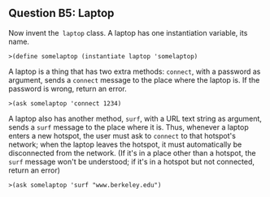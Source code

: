 ## Question B5: Laptop

Now invent the` laptop` class. A laptop has one instantiation variable, its
name.

    
    >(define somelaptop (instantiate laptop 'somelaptop)

A laptop is a thing that has two extra methods: `connect`, with a password as
argument, sends a `connect` message to the place where the laptop is. If the
password is wrong, return an error.

    
    >(ask somelaptop 'connect 1234)

A laptop also has another method, `surf`, with a URL text string as argument,
sends a `surf` message to the place where it is. Thus, whenever a laptop
enters a new hotspot, the user must ask to `connect` to that hotspot's
network; when the laptop leaves the hotspot, it must automatically be
disconnected from the network. (If it's in a place other than a hotspot, the
`surf` message won't be understood; if it's in a hotspot but not connected,
return an error)

    
    >(ask somelaptop 'surf "www.berkeley.edu")

` `

